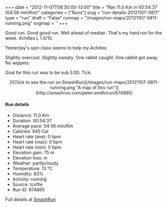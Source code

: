 +++
date = "2012-11-07T08:30:00-13:00"
title = "Ran 11.0 Km in 00:54:37 (04:56 min/Km)"
categories = ["Runs"]
slug = "run-details-20121107-0811"
type = "run"
draft = "False"
runmap = "/images/run-maps/20121107-0811-running.png"
svgmap = '<polyline points="0 55, 0 58, 1 59, 2 57, 3 57, 11 49, 13 49, 18 46, 23 48, 27 44, 30 44, 36 43, 41 44, 44 45, 46 46, 53 52, 60 55, 69 55, 69 55, 79 52, 82 50, 92 52, 95 51, 100 48, 100 47, 98 44, 97 40, 97 43, 100 47, 96 51, 91 53, 88 51, 82 50, 74 54, 67 56, 63 56, 59 55, 53 53, 46 46, 43 45, 40 44, 30 44, 27 44, 26 46, 23 48, 17 46, 14 47, 9 50, 5 55">'
+++

Good run. Good good run. Well ahead of median. That's my hard run for the week. Achilles L 1.5/10. 

Yesterday's spin class seems to help my Achilles. 

Slightly overcast. Slightly sweaty. One rabbit caught. One rabbit got away. No wippets. 

Goal for this run was to be sub 5:00. Tick. 



<!--more-->

<center>
[![Click to see the run on SmashRun](/images/run-maps/20121107-0811-running.png "A map of this run")](http://smashrun.com/peter.smith/run/674895)
</center>

#### Run details

* Distance: 11.0 Km
* Duration: 00:54:37
* Average pace: 04:56 min/Km
* Calories: 945 Cal
* Heart rate (ave): 0 bpm
* Heart rate (max): 0 bpm
* Heart rate (min): 0 bpm
* Elevation gain: 75 m
* Elevation loss:  m
* Weather: partlycloudy
* Temperature: 13 &deg;C
* Humidity: 83%
* Activity: running
* Source: tcxfile
* Run ID: 674895

Full details at [SmashRun](http://smashrun.com/peter.smith/run/674895)